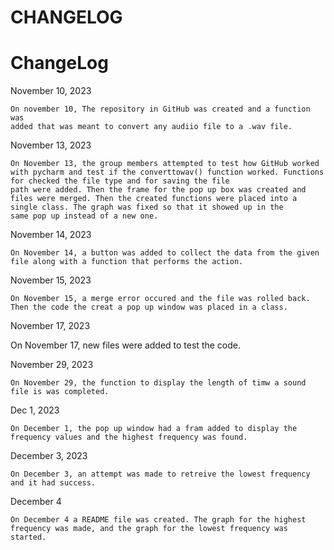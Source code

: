 # CHANGELOG
# ChangeLog
November 10, 2023

    On november 10, The repository in GitHub was created and a function was 
    added that was meant to convert any audiio file to a .wav file.

November 13, 2023

    On November 13, the group members attempted to test how GitHub worked with pycharm and test if the converttowav() function worked. Functions for checked the file type and for saving the file
    path were added. Then the frame for the pop up box was created and files were merged. Then the created functions were placed into a single class. The graph was fixed so that it showed up in the
    same pop up instead of a new one.
    
November 14, 2023

    On November 14, a button was added to collect the data from the given file along with a function that performs the action.
    
November 15, 2023

    On November 15, a merge error occured and the file was rolled back. Then the code the creat a pop up window was placed in a class.

November 17, 2023

   On November 17, new files were added to test the code.

November 29, 2023

    On November 29, the function to display the length of timw a sound file is was completed.

Dec 1, 2023 

    On December 1, the pop up window had a fram added to display the frequency values and the highest frequency was found.
    
December 3, 2023

    On December 3, an attempt was made to retreive the lowest frequency and it had success.
        
December 4

    On December 4 a README file was created. The graph for the highest frequency was made, and the graph for the lowest frequency was started.
    
